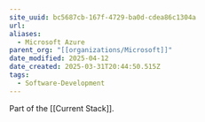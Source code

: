 ```yaml
---
site_uuid: bc5687cb-167f-4729-ba0d-cdea86c1304a
url: 
aliases:
  - Microsoft Azure
parent_org: "[[organizations/Microsoft]]"
date_modified: 2025-04-12
date_created: 2025-03-31T20:44:50.515Z
tags:
  - Software-Development
---
```























Part of the [[Current Stack]].